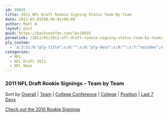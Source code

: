 ```yaml
---
id: 10035
title: 2011 NFL Draft Rookie Signing Status Team By Team
date: 2011-05-01T08:46:01+00:00
author: Matt B.
layout: post
guid: https://backseatfan.com/?p=10035
permalink: /2011/05/2011-nfl-draft-rookie-signing-status-team-by-team/
ply_custom:
  - 'a:3:{s:9:"ply-title";s:0:"";s:8:"ply-desc";s:0:"";s:7:"noindex";s:0:"";}'
categories:
  - NFL
  - NFL Draft 2011
  - NFL News
---
```


### 2011 NFL Draft Rookie Signings – Team by Team

Sort by
[Overall](http://backseatfan.com/index.php/2011/04/2011-nfl-draft-rookie-signing-status/) |
[Team](http://backseatfan.com/2011/05/2011-nfl-draft-rookie-signing-status-team-by-team/) |
[College Conference](http://backseatfan.com/2011/05/2011-nfl-draft-rookie-signing-status-by-college-conference/) |
[College](http://backseatfan.com/2011/05/2011-nfl-draft-rookie-signing-status-by-college/) |
[Position](http://backseatfan.com/2011/05/2011-nfl-draft-rookie-signing-status-by-position/) |
[Last 7 Days](http://backseatfan.com/2011/05/2011-nfl-draft-rookie-signings-past-7-days/)

[Check out the 2010 Rookie Signings](http://backseatfan.com/2010/04/2010-nfl-draft-rookie-signing-status/)

